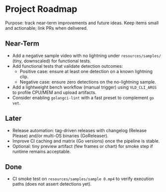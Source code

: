# Project Roadmap

Purpose: track near-term improvements and future ideas. Keep items small and actionable; link PRs when delivered.

## Near-Term
- Add a negative sample video with no lightning under `resources/samples/` (tiny, downscaled) for functional tests.
- Add functional tests that validate detection outcomes:
  - Positive case: ensure at least one detection on a known lightning clip.
  - Negative case: ensure zero detections on the no-lightning sample.
- Add a lightweight bench workflow (manual trigger) using `VLD_CLI_ARGS` to profile CPU/MEM and upload artifacts.
- Consider enabling `golangci-lint` with a fast preset to complement `go vet`.

## Later
- Release automation: tag-driven releases with changelog (Release Please) and/or multi-OS binaries (GoReleaser).
- Improve CI caching and matrix (Go versions) once the pipeline is stable.
- Optional: tiny preview artifact (few frames or chart) for smoke step if runtime remains acceptable.

## Done
- CI smoke test on `resources/samples/sample 0.mp4` to verify execution paths (does not assert detections yet).

